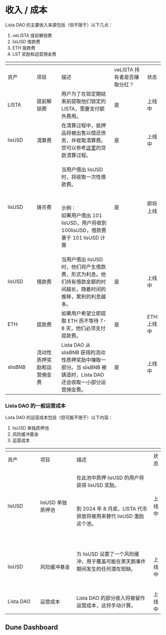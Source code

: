 # 收入 / 成本

Lista DAO 的主要收入来源包括（但不限于）以下几点：

1. veLISTA 提前解锁费
2. lisUSD 借款费
3. ETH 提款费
4. LST 奖励和运营佣金费

<table data-header-hidden><thead><tr><th width="113"></th><th width="144"></th><th width="252"></th><th width="140"></th><th></th></tr></thead><tbody><tr><td>资产</td><td>项目</td><td>描述</td><td>veLISTA 持有者是否赚取分红？</td><td>状态</td></tr><tr><td>LISTA</td><td>提前解锁费</td><td>用户为了在锁定期结束前提取他们锁定的 LISTA，需要支付额外费用。</td><td>是</td><td>上线中</td></tr><tr><td>lisUSD</td><td>清算费</td><td>在清算过程中，抵押品将被出售以偿还债务，并收取清算费。您可以参考<a href="https://docs.bsc.lista.org/v/eglish-new/introduction/collateral-debt-position/collateral/loan-liquidation">这里</a>的贷款清算过程。</td><td>是</td><td>上线中</td></tr><tr><td>lisUSD</td><td>铸币费</td><td><p>当用户借出 lisUSD 时，将收取一次性借款费。</p><p><br></p><p>示例：<br>如果用户借出 101 lisUSD，用户将收到 100lisUSD，借款费基于 101 lisUSD 计算</p></td><td>是</td><td>即将上线</td></tr><tr><td>lisUSD</td><td>借款费</td><td>当用户借出 lisUSD 时，他们将产生借款费，形式为利息。他们持有借款金额的时间越长，随着时间的推移，累积的利息越多。</td><td>是</td><td>上线中</td></tr><tr><td>ETH</td><td>提款费</td><td>如果用户希望立即提取 ETH 而不等待 7-8 天，他们必须支付提款费。</td><td>是</td><td>ETH: 上线中</td></tr><tr><td>slisBNB</td><td>流动性质押奖励和运营佣金费</td><td>Lista DAO 从 slisBNB 获得的流动性质押奖励中赚取一部分。当 slisBNB 被铸造时，Lista DAO 还会收取一小部分运营佣金费。</td><td>是</td><td>上线中</td></tr></tbody></table>

### Lista DAO 的一般运营成本

Lista DAO 的运营成本包括（但可能不限于）以下内容：

1. lisUSD 单独质押池
2. 风险缓冲基金
3. 运营成本

<table data-header-hidden><thead><tr><th width="126"></th><th width="149"></th><th width="402"></th><th></th></tr></thead><tbody><tr><td>资产</td><td>项目</td><td>描述</td><td>状态</td></tr><tr><td>lisUSD</td><td>lisUSD 单独质押池</td><td><p>在此池中质押 lisUSD 的用户将获得 lisUSD 奖励。</p><p><br></p><p>到 2024 年 8 月底，LISTA 代币排放将被用来替代 lisUSD 激励这个池。</p><p><br></p></td><td>上线中</td></tr><tr><td>lisUSD</td><td>风险缓冲基金</td><td><p>为 lisUSD 设置了一个风险缓冲，用于覆盖可能在黑天鹅事件期间发生的任何潜在短缺。</p><p><br></p></td><td>上线中</td></tr><tr><td>Lista DAO</td><td>运营成本</td><td>Lista DAO 的部分收入将被留作运营成本，这将手动计算。</td><td>上线中</td></tr></tbody></table>

## Dune Dashboard <a href="#dune-dashboard" id="dune-dashboard"></a>
